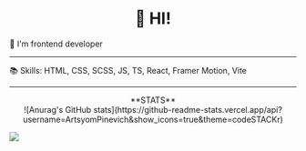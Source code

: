 <h1 align="center">👋 HI! </h1>

🔰 I'm frontend developer

---

📚 Skills: HTML, CSS, SCSS, JS, TS, React, Framer Motion, Vite

---
<p align="center"> 
**STATS** <br />
![Anurag's GitHub stats](https://github-readme-stats.vercel.app/api?username=ArtsyomPinevich&show_icons=true&theme=codeSTACKr)<br />

![](https://komarev.com/ghpvc/?username=ArtsyomPinevich&color=red)<br />

</p>
